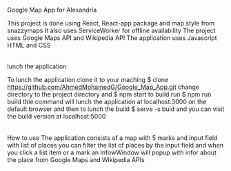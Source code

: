 ######
Google Map App for Alexandria

This project is done using React, React-app package and map style from snazzymaps 
It also uses ServiceWorker for offline availability
The project uses Google Maps API and Wikipedia API
The application uses Javascript HTML and CSS

######
lunch the application

To lunch the application clone it to your maching 
$ clone https://github.com/AhmedMohamedG/Google_Map_App.git
change directory to the project directory and 
$ npm start
to build run 
$ npm run build
thie command will lunch the application at localhost:3000 on the default browser
and then to lunch the build 
$ serve -s buid
and you can visit the build version at 
localhost:5000

######
How to use
The application consists of a map with 5 marks and input field with list of places you can filter the list of places by the input field and when you click a list item or a mark an InfowWindow will popup with infor about the place from Google Maps and Wikipedia APIs

